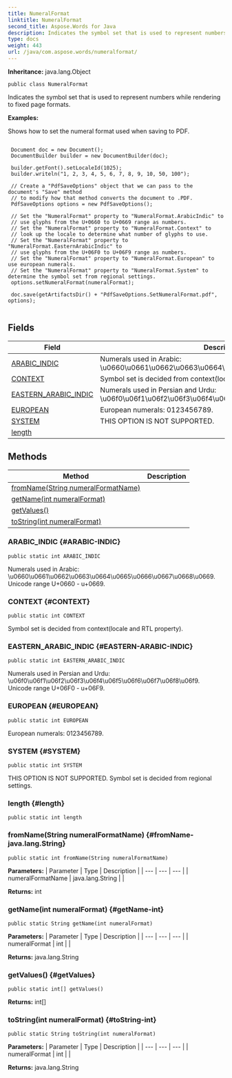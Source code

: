 ```yaml
---
title: NumeralFormat
linktitle: NumeralFormat
second_title: Aspose.Words for Java
description: Indicates the symbol set that is used to represent numbers while rendering to fixed page formats in Java.
type: docs
weight: 443
url: /java/com.aspose.words/numeralformat/
---
```


**Inheritance:**
java.lang.Object
```
public class NumeralFormat
```

Indicates the symbol set that is used to represent numbers while rendering to fixed page formats.

 **Examples:** 

Shows how to set the numeral format used when saving to PDF.

```

 Document doc = new Document();
 DocumentBuilder builder = new DocumentBuilder(doc);

 builder.getFont().setLocaleId(1025);
 builder.writeln("1, 2, 3, 4, 5, 6, 7, 8, 9, 10, 50, 100");

 // Create a "PdfSaveOptions" object that we can pass to the document's "Save" method
 // to modify how that method converts the document to .PDF.
 PdfSaveOptions options = new PdfSaveOptions();

 // Set the "NumeralFormat" property to "NumeralFormat.ArabicIndic" to
 // use glyphs from the U+0660 to U+0669 range as numbers.
 // Set the "NumeralFormat" property to "NumeralFormat.Context" to
 // look up the locale to determine what number of glyphs to use.
 // Set the "NumeralFormat" property to "NumeralFormat.EasternArabicIndic" to
 // use glyphs from the U+06F0 to U+06F9 range as numbers.
 // Set the "NumeralFormat" property to "NumeralFormat.European" to use european numerals.
 // Set the "NumeralFormat" property to "NumeralFormat.System" to determine the symbol set from regional settings.
 options.setNumeralFormat(numeralFormat);

 doc.save(getArtifactsDir() + "PdfSaveOptions.SetNumeralFormat.pdf", options);
 
```
## Fields

| Field | Description |
| --- | --- |
| [ARABIC_INDIC](#ARABIC-INDIC) | Numerals used in Arabic: \\u0660\\u0661\\u0662\\u0663\\u0664\\u0665\\u0666\\u0667\\u0668\\u0669. |
| [CONTEXT](#CONTEXT) | Symbol set is decided from context(locale and RTL property). |
| [EASTERN_ARABIC_INDIC](#EASTERN-ARABIC-INDIC) | Numerals used in Persian and Urdu: \\u06f0\\u06f1\\u06f2\\u06f3\\u06f4\\u06f5\\u06f6\\u06f7\\u06f8\\u06f9. |
| [EUROPEAN](#EUROPEAN) | European numerals: 0123456789. |
| [SYSTEM](#SYSTEM) | THIS OPTION IS NOT SUPPORTED. |
| [length](#length) |  |
## Methods

| Method | Description |
| --- | --- |
| [fromName(String numeralFormatName)](#fromName-java.lang.String) |  |
| [getName(int numeralFormat)](#getName-int) |  |
| [getValues()](#getValues) |  |
| [toString(int numeralFormat)](#toString-int) |  |
### ARABIC_INDIC {#ARABIC-INDIC}
```
public static int ARABIC_INDIC
```


Numerals used in Arabic: \\u0660\\u0661\\u0662\\u0663\\u0664\\u0665\\u0666\\u0667\\u0668\\u0669. Unicode range U+0660 - u+0669.

### CONTEXT {#CONTEXT}
```
public static int CONTEXT
```


Symbol set is decided from context(locale and RTL property).

### EASTERN_ARABIC_INDIC {#EASTERN-ARABIC-INDIC}
```
public static int EASTERN_ARABIC_INDIC
```


Numerals used in Persian and Urdu: \\u06f0\\u06f1\\u06f2\\u06f3\\u06f4\\u06f5\\u06f6\\u06f7\\u06f8\\u06f9. Unicode range U+06F0 - u+06F9.

### EUROPEAN {#EUROPEAN}
```
public static int EUROPEAN
```


European numerals: 0123456789.

### SYSTEM {#SYSTEM}
```
public static int SYSTEM
```


THIS OPTION IS NOT SUPPORTED. Symbol set is decided from regional settings.

### length {#length}
```
public static int length
```


### fromName(String numeralFormatName) {#fromName-java.lang.String}
```
public static int fromName(String numeralFormatName)
```




**Parameters:**
| Parameter | Type | Description |
| --- | --- | --- |
| numeralFormatName | java.lang.String |  |

**Returns:**
int
### getName(int numeralFormat) {#getName-int}
```
public static String getName(int numeralFormat)
```




**Parameters:**
| Parameter | Type | Description |
| --- | --- | --- |
| numeralFormat | int |  |

**Returns:**
java.lang.String
### getValues() {#getValues}
```
public static int[] getValues()
```




**Returns:**
int[]
### toString(int numeralFormat) {#toString-int}
```
public static String toString(int numeralFormat)
```




**Parameters:**
| Parameter | Type | Description |
| --- | --- | --- |
| numeralFormat | int |  |

**Returns:**
java.lang.String

